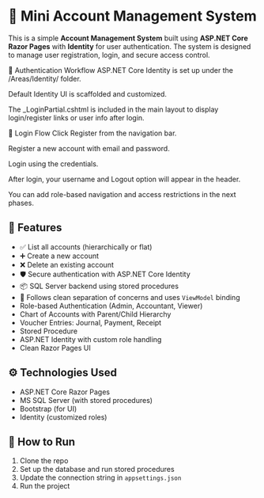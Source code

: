 # 🧾 Mini Account Management System

This is a simple **Account Management System** built using **ASP.NET Core Razor Pages** with **Identity** for user authentication. The system is designed to manage user registration, login, and secure access control. 

🔐 Authentication Workflow
ASP.NET Core Identity is set up under the /Areas/Identity/ folder.

Default Identity UI is scaffolded and customized.

The _LoginPartial.cshtml is included in the main layout to display login/register links or user info after login.

👥 Login Flow
Click Register from the navigation bar.

Register a new account with email and password.

Login using the credentials.

After login, your username and Logout option will appear in the header.

You can add role-based navigation and access restrictions in the next phases.

## 📌 Features

- ✅ List all accounts (hierarchically or flat)
- ➕ Create a new account
- ❌ Delete an existing account
- 🛡️ Secure authentication with ASP.NET Core Identity
- 📦 SQL Server backend using stored procedures
- 🎯 Follows clean separation of concerns and uses `ViewModel` binding
- Role-based Authentication (Admin, Accountant, Viewer)
- Chart of Accounts with Parent/Child Hierarchy
- Voucher Entries: Journal, Payment, Receipt
- Stored Procedure 
- ASP.NET Identity with custom role handling
- Clean Razor Pages UI

## ⚙️ Technologies Used
- ASP.NET Core Razor Pages
- MS SQL Server (with stored procedures)
- Bootstrap (for UI)
- Identity (customized roles)

  
## 🧪 How to Run
1. Clone the repo
2. Set up the database and run stored procedures
3. Update the connection string in `appsettings.json`
4. Run the project

